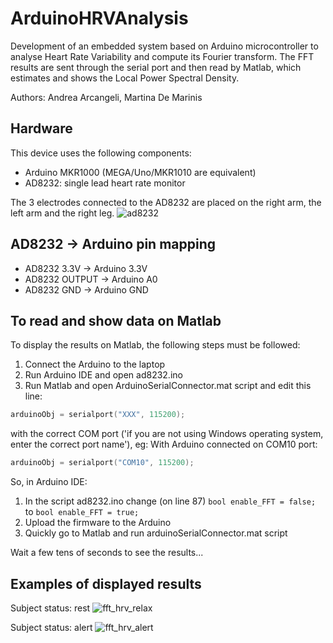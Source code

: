 # ArduinoHRVAnalysis
Development of an embedded system based on Arduino microcontroller to analyse Heart Rate Variability and compute its Fourier transform. The FFT results are sent through the serial port and then read by Matlab, which estimates and shows the Local Power Spectral Density.

Authors: 
Andrea Arcangeli,
Martina De Marinis

## Hardware 
This device uses the following components:
- Arduino MKR1000 (MEGA/Uno/MKR1010 are equivalent)
- AD8232: single lead heart rate monitor

The 3 electrodes connected to the AD8232 are placed on the right arm, the left arm and the right leg.
![ad8232](https://user-images.githubusercontent.com/63754081/223095052-1d2bc996-6273-4a90-8e77-8634393d53e7.jpg)

## AD8232 -> Arduino pin mapping
- AD8232 3.3V -> Arduino 3.3V
- AD8232 OUTPUT -> Arduino A0
- AD8232 GND -> Arduino GND

## To read and show data on Matlab
To display the results on Matlab, the following steps must be followed:
1. Connect the Arduino to the laptop
2. Run Arduino IDE and open ad8232.ino
3. Run Matlab and open ArduinoSerialConnector.mat script and edit this line:
```C 
arduinoObj = serialport("XXX", 115200); 
```
with the correct COM port ('if you are not using Windows operating system, enter the correct port name'), eg:
With Arduino connected on COM10 port:
```C 
arduinoObj = serialport("COM10", 115200); 
```

So, in Arduino IDE:
1. In the script ad8232.ino change (on line 87) ``` bool enable_FFT = false; ``` to ``` bool enable_FFT = true; ```
2. Upload the firmware to the Arduino
3. Quickly go to Matlab and run arduinoSerialConnector.mat script

Wait a few tens of seconds to see the results...

## Examples of displayed results

Subject status: rest
![fft_hrv_relax](https://user-images.githubusercontent.com/63754081/223096113-7e334973-ace8-43c8-be1e-789d6869a6e9.png)

Subject status: alert
![fft_hrv_alert](https://user-images.githubusercontent.com/63754081/223096142-a70c44ef-7357-40d7-aa0c-178d64a7a0ff.png)
